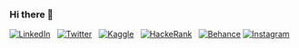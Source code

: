 ### Hi there 👋

<!--
**mandypriscilla/mandypriscilla** is a ✨ _special_ ✨ repository because its `README.md` (this file) appears on your GitHub profile.

Here are some ideas to get you started:

- 🔭 I’m currently working on ...
- 🌱 I’m currently learning ...
- 👯 I’m looking to collaborate on ...
- 🤔 I’m looking for help with ...
- 💬 Ask me about ...
- 📫 How to reach me: ...
- 😄 Pronouns: ...
- ⚡ Fun fact: ...
-->

[![LinkedIn](https://img.shields.io/badge/LinkedIn-0077B5?style=for-the-badge&logo=linkedin&logoColor=white)](https://www.linkedin.com/in/mandypriscilla/)
&nbsp; 
[![Twitter](https://img.shields.io/badge/Twitter-1DA1F2?style=for-the-badge&logo=twitter&logoColor=white)](https://twitter.com/mandypriscillaa)
&nbsp;
[![Kaggle](https://img.shields.io/badge/Kaggle-20BEFF?style=for-the-badge&logo=Kaggle&logoColor=white)](https://www.kaggle.com/mandypriscilla)
&nbsp;
[![HackeRank](https://img.shields.io/badge/-Hackerrank-2EC866?style=for-the-badge&logo=HackerRank&logoColor=white)](https://www.hackerrank.com/mandypriscilla)
&nbsp;
[![Behance](https://img.shields.io/badge/Behance-0054F7?style=for-the-badge&logo=behance&logoColor=white)](https://www.behance.net/mandypriscilla)
[![Instagram](https://img.shields.io/badge/Instagram-E4405F?style=for-the-badge&logo=instagram&logoColor=white)](https://instagram.com/mandypriscillaa)
